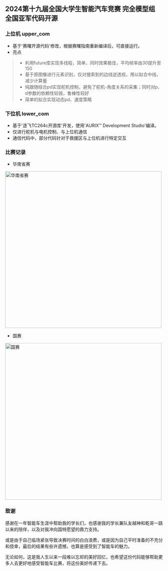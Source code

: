## 2024第十九届全国大学生智能汽车竞赛 完全模型组 全国亚军代码开源

### 上位机 upper_com

* 基于'赛曙开源代码'修改，根据赛曙指南重新编译后，可直接运行。
* 亮点

> * 利用future库实现多线程，简单，同时效果极佳，平均帧率由30提升至150
> * 基于原图像进行元素识别，仅对搜索到的边线逆透视，用以拟合中线，减少计算量
> * 纯跟随结合pd实现舵机控制，避免了舵机-角度关系的采集；同时对p、d参数的依赖性较弱，鲁棒性较好
> * 简单的拟合实现动态pd、速度策略

### 下位机 lower_com

* 基于'逐飞TC264c开源库'开发，使用'AURIX™ Development Studio'编译。
* 仅进行舵机与电机控制、与上位机通信
* 通信代码中，部分代码针对于救援区与上位机进行特定交互                                                                                                                                                                                                                                                                                               



### 比赛记录

* 华南省赛

<img src=".\华南省赛.gif" alt="华南省赛" width="500" height="auto">



* 国赛

<img src=".\国赛.gif" alt="国赛" width="500" height="auto">



### 致谢

​	感谢在一年智能车生涯中帮助我的学长们，也感谢我的学长兼队友越神和乾哥一路以来的陪伴，以及对我冲向国特愿望的鼎力支持。

​	或是由于自己临场紧张导致决赛时间的白白浪费，或是因为自己平时准备的不充分和侥幸，最后的结果有些许遗憾，也算是感受到了智能车的魅力。

​	无论如何，这是我人生以来一段难以忘却的美好回忆，也希望这份代码能够帮助更多人去更好地感受智能车比赛，将这份美好传递下去。
